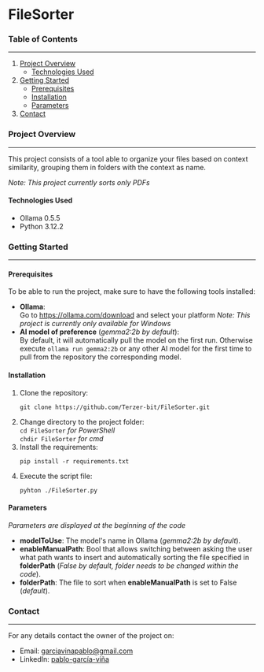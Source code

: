 # FileSorter


### Table of Contents
----
1. [Project Overview](#projectoverview)
	- [Technologies Used](#keytechnologies)
2. [Getting Started](#gettingstarted)
	- [Prerequisites](#prerequisites)
	- [Installation](#installation)
	- [Parameters](#parameters)
3. [Contact](#contact)

### <a name="projectoverview"></a>Project Overview
----
This project consists of a tool able to organize your files based on context similarity, grouping them in folders with the context as name.  

*Note: This project currently sorts only PDFs*  
#### <a name="keytechnologies"></a>Technologies Used
- Ollama 0.5.5  
- Python 3.12.2  

### <a name="gettingstarted"></a>Getting Started
---
#### <a name="prerequisites"></a>Prerequisites

To be able to run the project, make sure to have the following tools installed:  

- **Ollama**:  
	Go to https://ollama.com/download and select your platform 
	*Note: This project is currently only available for Windows*  
- **AI model of preference** (*gemma2:2b by default*):  
	By default, it will automatically pull the model on the first run. Otherwise execute ```ollama run gemma2:2b``` or any other AI model for the first time to pull from the repository the corresponding model.  

#### <a name="installation"></a>Installation

1.  Clone the repository:  
	```
	git clone https://github.com/Terzer-bit/FileSorter.git
	```  
2. Change directory to the project folder:  
	`` cd FileSorter `` *for PowerShell*  
	`` chdir FileSorter `` *for cmd*  
3. Install the requirements:  
	```
	pip install -r requirements.txt
	```  
4. Execute the script file:  
	```
	pyhton ./FileSorter.py
	```  

#### <a name="parameters"></a>Parameters

*Parameters are displayed at the beginning of the code*

- **modelToUse**: The model's name in Ollama (*gemma2:2b by default*).
- **enableManualPath**: Bool that allows switching between asking the user what path wants to insert and automatically sorting the file specified in **folderPath** (*False by default, folder needs to be changed within the code*).
- **folderPath**: The file to sort when **enableManualPath** is set to False (*default*).

### <a name="contact"></a>Contact
---
For any details contact the owner of the project on:
- Email: garciavinapablo@gmail.com
- LinkedIn: [pablo-garcía-viña](https://www.linkedin.com/in/pablo-garc%C3%ADa-vi%C3%B1a/)
